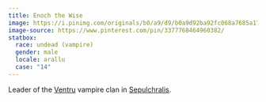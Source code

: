 ```yaml
---
title: Enoch the Wise
image: https://i.pinimg.com/originals/b0/a9/d9/b0a9d92ba92fc068a7685a177fe19506.jpg
image-source: https://www.pinterest.com/pin/3377768464960382/
statbox:
  race: undead (vampire)
  gender: male
  locale: arallu
  case: "14"
---
```


Leader of the [Ventru](https://whitewolf.fandom.com/wiki/Ventrue_%28VTM%29) vampire clan in [Sepulchralis](../locales/sepulchralis).
